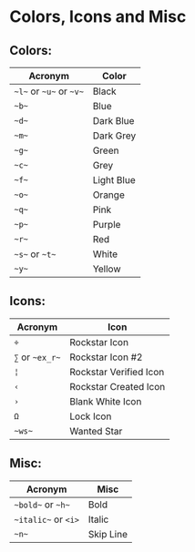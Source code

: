 # Colors, Icons and Misc

## Colors:
Acronym | Color
------- | ------
`~l~` or `~u~` or `~v~` | Black
`~b~` | Blue
`~d~` | Dark Blue
`~m~` | Dark Grey
`~g~` | Green
`~c~` | Grey
`~f~` | Light Blue
`~o~` | Orange
`~q~` | Pink
`~p~` | Purple
`~r~` | Red
`~s~` or `~t~` | White
`~y~` | Yellow


## Icons:
Acronym | Icon
------- | --------
`÷` | Rockstar Icon
`∑` or `~ex_r~` | Rockstar Icon #2
`¦` | Rockstar Verified Icon
`‹` | Rockstar Created Icon
`›` | Blank White Icon
`Ω` | Lock Icon
`~ws~` | Wanted Star

## Misc:
Acronym | Misc
------- | --------
`~bold~` or `~h~` | Bold
`~italic~` or `<i>` | Italic
`~n~` | Skip Line